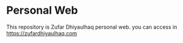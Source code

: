 # Personal Web
This repository is Zufar Dhiyaulhaq personal web. you can access in https://zufardhiyaulhaq.com
